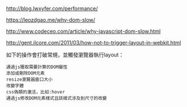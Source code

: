http://blog.lwxyfer.com/performance/

https://leozdgao.me/why-dom-slow/

http://www.codeceo.com/article/why-javascript-dom-slow.html

http://gent.ilcore.com/2011/03/how-not-to-trigger-layout-in-webkit.html

如下的操作會打破常規，並觸發瀏覽器執行layout：

    通過js獲取需要計算的DOM屬性
    添加或刪除DOM元素
    resize瀏覽器窗口大小
    改變字體
    css偽類的激活，比如:hover
    通過js修改DOM元素樣式且該樣式涉及到尺寸的改變


